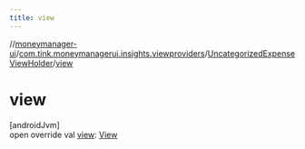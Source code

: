 ```yaml
---
title: view
---
```

//[moneymanager-ui](../../../index.html)/[com.tink.moneymanagerui.insights.viewproviders](../index.html)/[UncategorizedExpenseViewHolder](index.html)/[view](view.html)



# view



[androidJvm]\
open override val [view](view.html): [View](https://developer.android.com/reference/kotlin/android/view/View.html)




